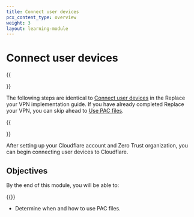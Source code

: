 ```yaml
---
title: Connect user devices
pcx_content_type: overview
weight: 3
layout: learning-module
---
```


# Connect user devices

{{<Aside type="note">}}

The following steps are identical to [Connect user devices](/learning-paths/replace-vpn/connect-devices/) in the Replace your VPN implementation guide. If you have already completed Replace your VPN, you can skip ahead to [Use PAC files](pac-files/).

{{</Aside>}}

After setting up your Cloudflare account and Zero Trust organization, you can begin connecting user devices to Cloudflare.

## Objectives

By the end of this module, you will be able to:

{{<render file="zero-trust/_connect-devices-objectives.md">}}

- Determine when and how to use PAC files.
